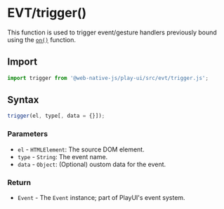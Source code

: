 # EVT/trigger\(\)

This function is used to trigger event/gesture handlers previously bound using the [`on()`](on.md) function.

## Import

```javascript
import trigger from '@web-native-js/play-ui/src/evt/trigger.js';
```

## Syntax

```javascript
trigger(el, type[, data = {}]);
```

### Parameters

* `el` - `HTMLElement`: The source DOM element.
* `type` - `String`: The event name.
* `data` - `Object`: \(Optional\) oustom data for the event.

### Return

* `Event` - The `Event` instance; part of PlayUI's event system.

